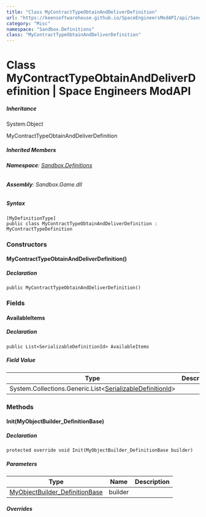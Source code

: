 ```yaml
---
title: "Class MyContractTypeObtainAndDeliverDefinition"
url: "https://keensoftwarehouse.github.io/SpaceEngineersModAPI/api/Sandbox.Definitions.MyContractTypeObtainAndDeliverDefinition.html"
category: "Misc"
namespace: "Sandbox.Definitions"
class: "MyContractTypeObtainAndDeliverDefinition"
---
```


# Class MyContractTypeObtainAndDeliverDefinition | Space Engineers ModAPI

##### Inheritance

System.Object

MyContractTypeObtainAndDeliverDefinition

##### Inherited Members

###### **Namespace**: [Sandbox.Definitions](https://keensoftwarehouse.github.io/SpaceEngineersModAPI/api/Sandbox.Definitions.html)

###### **Assembly**: Sandbox.Game.dll

##### Syntax

```
[MyDefinitionType]
public class MyContractTypeObtainAndDeliverDefinition : MyContractTypeDefinition
```

### Constructors

#### MyContractTypeObtainAndDeliverDefinition()

##### Declaration

```
public MyContractTypeObtainAndDeliverDefinition()
```

### Fields

#### AvailableItems

##### Declaration

```
public List<SerializableDefinitionId> AvailableItems
```

##### Field Value

| Type | Description |
| --- | --- |
| System.Collections.Generic.List<[SerializableDefinitionId](https://keensoftwarehouse.github.io/SpaceEngineersModAPI/api/VRage.ObjectBuilders.SerializableDefinitionId.html)\> |     |

### Methods

#### Init(MyObjectBuilder\_DefinitionBase)

##### Declaration

```
protected override void Init(MyObjectBuilder_DefinitionBase builder)
```

##### Parameters

| Type | Name | Description |
| --- | --- | --- |
| [MyObjectBuilder\_DefinitionBase](https://keensoftwarehouse.github.io/SpaceEngineersModAPI/api/VRage.Game.MyObjectBuilder_DefinitionBase.html) | builder |     |

##### Overrides